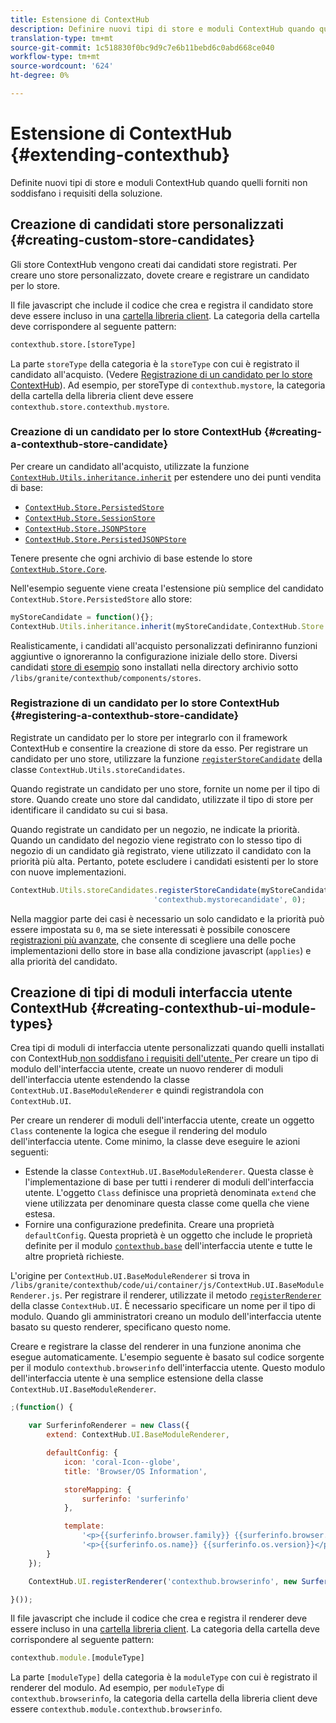 ```yaml
---
title: Estensione di ContextHub
description: Definire nuovi tipi di store e moduli ContextHub quando quelli forniti non soddisfano i requisiti della soluzione
translation-type: tm+mt
source-git-commit: 1c518830f0bc9d9c7e6b11bebd6c0abd668ce040
workflow-type: tm+mt
source-wordcount: '624'
ht-degree: 0%

---
```



# Estensione di ContextHub {#extending-contexthub}

Definite nuovi tipi di store e moduli ContextHub quando quelli forniti non soddisfano i requisiti della soluzione.

## Creazione di candidati store personalizzati {#creating-custom-store-candidates}

Gli store ContextHub vengono creati dai candidati store registrati. Per creare uno store personalizzato, dovete creare e registrare un candidato per lo store.

Il file javascript che include il codice che crea e registra il candidato store deve essere incluso in una [cartella libreria client](/help/implementing/developing/introduction/clientlibs.md). La categoria della cartella deve corrispondere al seguente pattern:

```xml
contexthub.store.[storeType]
```

La parte `storeType` della categoria è la `storeType` con cui è registrato il candidato all&#39;acquisto. (Vedere [Registrazione di un candidato per lo store ContextHub](#registering-a-contexthub-store-candidate)). Ad esempio, per storeType di `contexthub.mystore`, la categoria della cartella della libreria client deve essere `contexthub.store.contexthub.mystore`.

### Creazione di un candidato per lo store ContextHub {#creating-a-contexthub-store-candidate}

Per creare un candidato all&#39;acquisto, utilizzate la funzione [`ContextHub.Utils.inheritance.inherit`](contexthub-api.md#inherit-child-parent) per estendere uno dei punti vendita di base:

* [`ContextHub.Store.PersistedStore`](contexthub-api.md#contexthub-store-persistedstore)
* [`ContextHub.Store.SessionStore`](contexthub-api.md#contexthub-store-sessionstore)
* [`ContextHub.Store.JSONPStore`](contexthub-api.md#contexthub-store-jsonpstore)
* [`ContextHub.Store.PersistedJSONPStore`](contexthub-api.md#contexthub-store-persistedjsonpstore)

Tenere presente che ogni archivio di base estende lo store [`ContextHub.Store.Core`](contexthub-api.md#contexthub-store-core).

Nell&#39;esempio seguente viene creata l&#39;estensione più semplice del candidato `ContextHub.Store.PersistedStore` allo store:

```javascript
myStoreCandidate = function(){};
ContextHub.Utils.inheritance.inherit(myStoreCandidate,ContextHub.Store.PersistedStore);
```

Realisticamente, i candidati all&#39;acquisto personalizzati definiranno funzioni aggiuntive o ignoreranno la configurazione iniziale dello store. Diversi candidati [store di esempio](sample-stores.md) sono installati nella directory archivio sotto `/libs/granite/contexthub/components/stores`.

### Registrazione di un candidato per lo store ContextHub {#registering-a-contexthub-store-candidate}

Registrate un candidato per lo store per integrarlo con il framework ContextHub e consentire la creazione di store da esso. Per registrare un candidato per uno store, utilizzare la funzione [`registerStoreCandidate`](contexthub-api.md#registerstorecandidate-store-storetype-priority-applies) della classe `ContextHub.Utils.storeCandidates`.

Quando registrate un candidato per uno store, fornite un nome per il tipo di store. Quando create uno store dal candidato, utilizzate il tipo di store per identificare il candidato su cui si basa.

Quando registrate un candidato per un negozio, ne indicate la priorità. Quando un candidato del negozio viene registrato con lo stesso tipo di negozio di un candidato già registrato, viene utilizzato il candidato con la priorità più alta. Pertanto, potete escludere i candidati esistenti per lo store con nuove implementazioni.

```javascript
ContextHub.Utils.storeCandidates.registerStoreCandidate(myStoreCandidate,
                                'contexthub.mystorecandidate', 0);
```

Nella maggior parte dei casi è necessario un solo candidato e la priorità può essere impostata su `0`, ma se siete interessati è possibile conoscere [registrazioni più avanzate,](contexthub-api.md#registerstorecandidate-store-storetype-priority-applies) che consente di scegliere una delle poche implementazioni dello store in base alla condizione javascript (`applies`) e alla priorità del candidato.

## Creazione di tipi di moduli interfaccia utente ContextHub {#creating-contexthub-ui-module-types}

Crea tipi di moduli di interfaccia utente personalizzati quando quelli installati con ContextHub[ non soddisfano i requisiti dell&#39;utente. ](sample-modules.md) Per creare un tipo di modulo dell&#39;interfaccia utente, create un nuovo renderer di moduli dell&#39;interfaccia utente estendendo la classe `ContextHub.UI.BaseModuleRenderer` e quindi registrandola con `ContextHub.UI`.

Per creare un renderer di moduli dell&#39;interfaccia utente, create un oggetto `Class` contenente la logica che esegue il rendering del modulo dell&#39;interfaccia utente. Come minimo, la classe deve eseguire le azioni seguenti:

* Estende la classe `ContextHub.UI.BaseModuleRenderer`. Questa classe è l&#39;implementazione di base per tutti i renderer di moduli dell&#39;interfaccia utente. L&#39;oggetto `Class` definisce una proprietà denominata `extend` che viene utilizzata per denominare questa classe come quella che viene estesa.
* Fornire una configurazione predefinita. Creare una proprietà `defaultConfig`. Questa proprietà è un oggetto che include le proprietà definite per il modulo [`contexthub.base`](sample-modules.md#contexthub-base-ui-module-type) dell&#39;interfaccia utente e tutte le altre proprietà richieste.

L&#39;origine per `ContextHub.UI.BaseModuleRenderer` si trova in `/libs/granite/contexthub/code/ui/container/js/ContextHub.UI.BaseModuleRenderer.js`.  Per registrare il renderer, utilizzate il metodo [`registerRenderer`](contexthub-api.md#registerrenderer-moduletype-renderer-dontrender) della classe `ContextHub.UI`. È necessario specificare un nome per il tipo di modulo. Quando gli amministratori creano un modulo dell&#39;interfaccia utente basato su questo renderer, specificano questo nome.

Creare e registrare la classe del renderer in una funzione anonima che esegue automaticamente. L&#39;esempio seguente è basato sul codice sorgente per il modulo `contexthub.browserinfo` dell&#39;interfaccia utente. Questo modulo dell&#39;interfaccia utente è una semplice estensione della classe `ContextHub.UI.BaseModuleRenderer`.

```javascript
;(function() {

    var SurferinfoRenderer = new Class({
        extend: ContextHub.UI.BaseModuleRenderer,

        defaultConfig: {
            icon: 'coral-Icon--globe',
            title: 'Browser/OS Information',

            storeMapping: {
                surferinfo: 'surferinfo'
            },

            template:
                '<p>{{surferinfo.browser.family}} {{surferinfo.browser.version}}</p>' +
                '<p>{{surferinfo.os.name}} {{surferinfo.os.version}}</p>'
        }
    });

    ContextHub.UI.registerRenderer('contexthub.browserinfo', new SurferinfoRenderer());

}());
```

Il file javascript che include il codice che crea e registra il renderer deve essere incluso in una [cartella libreria client](/help/implementing/developing/introduction/clientlibs.md). La categoria della cartella deve corrispondere al seguente pattern:

```javascript
contexthub.module.[moduleType]
```

La parte `[moduleType]` della categoria è la `moduleType` con cui è registrato il renderer del modulo. Ad esempio, per `moduleType` di `contexthub.browserinfo`, la categoria della cartella della libreria client deve essere `contexthub.module.contexthub.browserinfo`.
